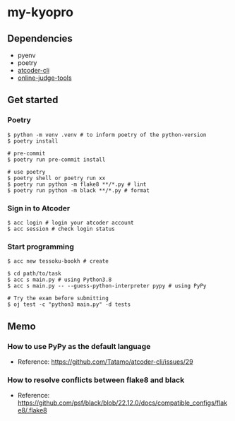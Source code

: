 # my-kyopro

## Dependencies
- pyenv
- poetry
- [atcoder-cli](https://github.com/Tatamo/atcoder-clihttps://github.com/Tatamo/atcoder-cli)
- [online-judge-tools](https://github.com/online-judge-tools/oj)

## Get started
### Poetry
```shell
$ python -m venv .venv # to inform poetry of the python-version
$ poetry install

# pre-commit
$ poetry run pre-commit install

# use poetry
$ poetry shell or poetry run xx
$ poetry run python -m flake8 **/*.py # lint
$ poetry run python -m black **/*.py # format
```

### Sign in to Atcoder
```shell
$ acc login # login your atcoder account
$ acc session # check login status
```

### Start programming
```shell
$ acc new tessoku-bookh # create

$ cd path/to/task
$ acc s main.py # using Python3.8
$ acc s main.py -- --guess-python-interpreter pypy # using PyPy

# Try the exam before submitting
$ oj test -c "python3 main.py" -d tests
```

## Memo
### How to use PyPy as the default language
- Reference: https://github.com/Tatamo/atcoder-cli/issues/29

### How to resolve conflicts between flake8 and black
- Reference: https://github.com/psf/black/blob/22.12.0/docs/compatible_configs/flake8/.flake8
